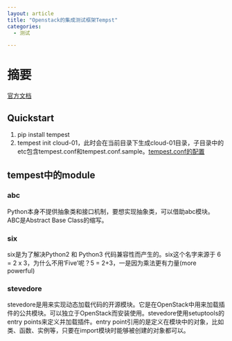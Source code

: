 ```yaml
---
layout: article
title: "Openstack的集成测试框架Tempst"
categories:
  - 测试

---
```

# 摘要

[官方文档](https://docs.openstack.org/tempest/latest/overview.html#)

## Quickstart

1. pip install tempest
2. tempest init cloud-01，此时会在当前目录下生成cloud-01目录，子目录中的etc包含tempest.conf和tempest.conf.sample。[tempest.conf的配置](https://docs.openstack.org/tempest/latest/configuration.html#tempest-configuration)

## tempest中的module

### abc

Python本身不提供抽象类和接口机制，要想实现抽象类，可以借助abc模块。ABC是Abstract Base Class的缩写。

### six

six是为了解决Python2 和 Python3 代码兼容性而产生的。six这个名字来源于 6 = 2 x 3，为什么不用‘Five’呢？5 = 2+3，一是因为乘法更有力量(more powerful)  

### stevedore

stevedore是用来实现动态加载代码的开源模块。它是在OpenStack中用来加载插件的公共模块。可以独立于OpenStack而安装使用。stevedore使用setuptools的entry points来定义并加载插件。entry point引用的是定义在模块中的对象，比如类、函数、实例等，只要在import模块时能够被创建的对象都可以。
